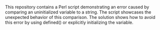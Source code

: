 This repository contains a Perl script demonstrating an error caused by comparing an uninitialized variable to a string.  The script showcases the unexpected behavior of this comparison. The solution shows how to avoid this error by using defined() or explicitly initializing the variable.